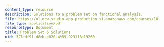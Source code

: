 ```yaml
---
content_type: resource
description: Solutions to a problem set on functional analysis.
file: https://ol-ocw-studio-app-production.s3.amazonaws.com/courses/18-102-introduction-to-functional-analysis-spring-2009/327edf91d8ebe8204989923118b19260_MIT18_102s09_sol_pset06.pdf
file_type: application/pdf
resourcetype: Document
title: Problem Set 6 Solutions
uid: 327edf91-d8eb-e820-4989-923118b19260
---
```

